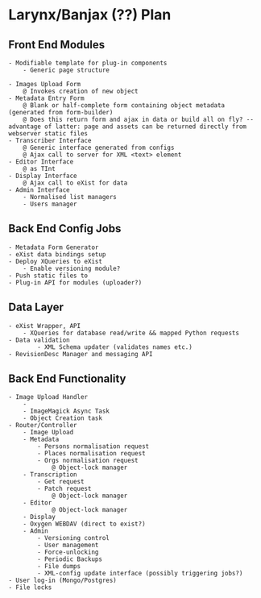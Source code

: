 # Larynx/Banjax (??) Plan

## Front End Modules
    - Modifiable template for plug-in components
        - Generic page structure

    - Images Upload Form
        @ Invokes creation of new object
    - Metadata Entry Form
        @ Blank or half-complete form containing object metadata (generated from form-builder)
        @ Does this return form and ajax in data or build all on fly? -- advantage of latter: page and assets can be returned directly from webserver static files
    - Transcriber Interface
        @ Generic interface generated from configs
        @ Ajax call to server for XML <text> element
    - Editor Interface
        @ as TInt
    - Display Interface
        @ Ajax call to eXist for data
    - Admin Interface
        - Normalised list managers
        - Users manager

## Back End Config Jobs
    - Metadata Form Generator
    - eXist data bindings setup
    - Deploy XQueries to eXist
        - Enable versioning module?
    - Push static files to 
    - Plug-in API for modules (uploader?)

## Data Layer
    - eXist Wrapper, API
        - XQueries for database read/write && mapped Python requests
    - Data validation
            - XML Schema updater (validates names etc.)
    - RevisionDesc Manager and messaging API

## Back End Functionality
    - Image Upload Handler
        - 
        - ImageMagick Async Task
        - Object Creation task
    - Router/Controller
        - Image Upload
        - Metadata
            - Persons normalisation request
            - Places normalisation request
            - Orgs normalisation request
                @ Object-lock manager
        - Transcription
            - Get request
            - Patch request
                @ Object-lock manager
        - Editor
                @ Object-lock manager
        - Display
        - Oxygen WEBDAV (direct to exist?)
        - Admin
            - Versioning control
            - User management
            - Force-unlocking 
            - Periodic Backups
            - File dumps
            - XML-config update interface (possibly triggering jobs?)
    - User log-in (Mongo/Postgres)
    - File locks



